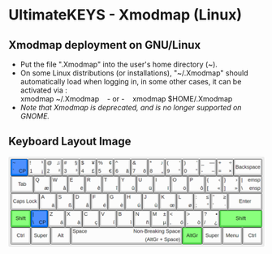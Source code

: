 # UltimateKEYS - Xmodmap (Linux)

## Xmodmap deployment on GNU/Linux

- Put the file ".Xmodmap" into the user's home directory (~).
- On some Linux distributions (or installations), "~/.Xmodmap" should automatically load when logging in, in some other cases, it can be activated via&nbsp;:  
xmodmap ~/.Xmodmap&nbsp;&nbsp;&nbsp;&nbsp;- or -&nbsp;&nbsp;&nbsp;&nbsp;xmodmap $HOME/.Xmodmap
- *Note that Xmodmap is deprecated, and is no longer supported on GNOME.*

## Keyboard Layout Image

![UltimateKEYS - Keyboard Layout Image](/images/UltimateKEYS%20-%20Keyboard%20Layout%20Image.png)
